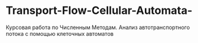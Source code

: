 # Transport-Flow-Cellular-Automata-
Курсовая работа по Численным Методам. Анализ автотранспортного потока с помощью клеточных автоматов
